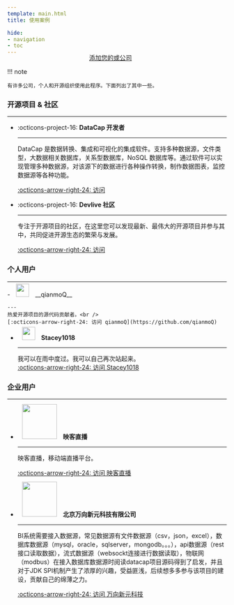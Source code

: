 ```yaml
---
template: main.html
title: 使用案例

hide:
- navigation
- toc
---
```


<style>
.md-typeset h1 {
  text-align: center;
  font-weight: 1000;
}
</style>

<div class="font-center" style="text-align: center; margin-top: -20px; margin-left: -30px;">
  <a href="https://github.com/devlive-community/datacap/blob/dev/docs/docs/powered_by.md"> <i class="fa fa-plus"> </i> 添加您的或公司</a>
</div>

!!! note

    有许多公司，个人和开源组织使用此程序。下面列出了其中一些。

### 开源项目 & 社区

---

<div class="grid cards" markdown>

- :octicons-project-16: __DataCap 开发者__

    ---
    
    DataCap 是数据转换、集成和可视化的集成软件。支持多种数据源，文件类型，大数据相关数据库，关系型数据库，NoSQL 数据库等。通过软件可以实现管理多种数据源，对该源下的数据进行各种操作转换，制作数据图表，监控数据源等各种功能。 
    
    [:octicons-arrow-right-24: 访问](https://github.com/EdurtIO/datacap)

- :octicons-project-16: __Devlive 社区__

    ---

    专注于开源项目的社区，在这里您可以发现最新、最伟大的开源项目并参与其中，共同促进开源生态的繁荣与发展。

    [:octicons-arrow-right-24: 访问](https://devlive.org)

</div>

### 个人用户

---

<div class="grid cards" markdown>
- <img src="https://avatars.githubusercontent.com/u/20521442?v=4" width="30" style="margin: -10px 10px;" /> __qianmoQ__

    ---
    热爱开源项目的源代码贡献者。<br />
    [:octicons-arrow-right-24: 访问 qianmoQ](https://github.com/qianmoQ)

- <img src="https://avatars.githubusercontent.com/u/20924820?v=4" width="30" style="margin: -10px 10px;" /> __<span>Stacey1018</span>__

    ---
    我可以在雨中度过。我可以自己再次站起来。<br />
    [:octicons-arrow-right-24: 访问 Stacey1018](https://github.com/Stacey1018)
</div>

### 企业用户

---

<div class="grid cards" markdown>

- <img src="https://img.ikstatic.cn/MTYwNDg4NzIzMzcxOSM2OTgjcG5n.png" width="80" style="margin: -3px 10px;" /> __映客直播__

    ---
  
    映客直播，移动端直播平台。

    [:octicons-arrow-right-24: 访问 映客直播](https://inke.cn/)

- <img src="http://www.newu.com.cn/Upload/Logo/Logo2021.png" width="80" style="margin: -3px 10px;" /> __北京万向新元科技有限公司__

    ---

    BI系统需要接入数据源，常见数据源有文件数据源（csv，json，excel），数据库数据源（mysql，oracle，sqlserver，mongodb。。。），api数据源（rest接口读取数据），流式数据源（websockt连接进行数据读取），物联网（modbus）在接入数据库数据源时阅读datacap项目源码得到了启发，并且对于JDK SPI机制产生了浓厚的兴趣，受益匪浅，后续想多多参与该项目的建设，贡献自己的绵薄之力。

    [:octicons-arrow-right-24: 访问 万向新元科技](http://www.newu.com.cn/)

</div>

